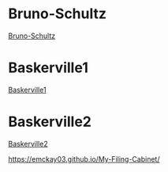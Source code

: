 
# Bruno-Schultz

[Bruno-Schultz](https://emckay03.github.io/My-Filing-Cabinet/gh-pages/schultz/bruno-schultz-4.html) 

# Baskerville1

[Baskerville1](https://emckay03.github.io/My-Filing-Cabinet/gh-pages/Baskerville1/baskerville1.html)

# Baskerville2

[Baskerville2](https://emckay03.github.io/My-Filing-Cabinet/gh-pages/Baskerville1/baskerville2.html)


https://emckay03.github.io/My-Filing-Cabinet/